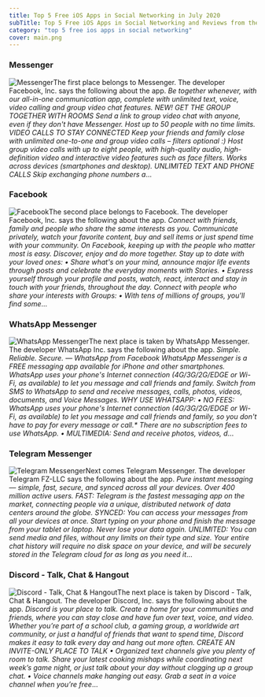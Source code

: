 ```yaml
---
title: Top 5 Free iOS Apps in Social Networking in July 2020
subTitle: Top 5 Free iOS Apps in Social Networking and Reviews from the AppStore in July 2020.
category: "top 5 free ios apps in social networking"
cover: main.png
---
```


### Messenger

![Messenger](https://is2-ssl.mzstatic.com/image/thumb/Purple124/v4/cf/13/45/cf1345b9-061a-3419-8c61-825a398cc7b6/AppIcon-0-1x_U007emarketing-0-7-0-0-85-220.png/100x100bb.png)The first place belongs to Messenger. The developer Facebook, Inc. says the following about the app. _Be together whenever, with our all-in-one communication app, complete with unlimited text, voice, video calling and group video chat features.  NEW! GET THE GROUP TOGETHER WITH ROOMS Send a link to group video chat with anyone, even if they don't have Messenger. Host up to 50 people with no time limits.  VIDEO CALLS TO STAY CONNECTED Keep your friends and family close with unlimited one-to-one and group video calls – filters optional :) Host group video calls with up to eight people, with high-quality audio, high-definition video and interactive video features such as face filters. Works across devices (smartphones and desktop).  UNLIMITED TEXT AND PHONE CALLS Skip exchanging phone numbers a_...

### Facebook

![Facebook](https://is4-ssl.mzstatic.com/image/thumb/Purple114/v4/94/2d/a3/942da36a-4dee-08d7-c54b-6fc0558c6c71/Icon-Production-0-0-1x_U007emarketing-0-0-0-7-0-0-sRGB-0-0-0-GLES2_U002c0-512MB-85-220-0-0.png/100x100bb.png)The second place belongs to Facebook. The developer Facebook, Inc. says the following about the app. _Connect with friends, family and people who share the same interests as you. Communicate privately, watch your favorite content, buy and sell items or just spend time with your community. On Facebook, keeping up with the people who matter most is easy. Discover, enjoy and do more together.    Stay up to date with your loved ones:   • Share what's on your mind, announce major life events through posts and celebrate the everyday moments with Stories.   • Express yourself through your profile and posts, watch, react, interact and stay in touch with your friends, throughout   the day.  Connect with people who share your interests with Groups:   • With tens of millions of groups, you'll find some_...

### WhatsApp Messenger

![WhatsApp Messenger](https://is4-ssl.mzstatic.com/image/thumb/Purple114/v4/c9/fd/8b/c9fd8be9-e9cc-2702-270a-7283eb3286d4/AppIcon-0-0-1x_U007emarketing-0-0-0-6-0-0-85-220.png/100x100bb.png)The next place is taken by WhatsApp Messenger. The developer WhatsApp Inc. says the following about the app. _Simple. Reliable. Secure. — WhatsApp from Facebook  WhatsApp Messenger is a FREE messaging app available for iPhone and other smartphones. WhatsApp uses your phone's Internet connection (4G/3G/2G/EDGE or Wi-Fi, as available) to let you message and call friends and family. Switch from SMS to WhatsApp to send and receive messages, calls, photos, videos, documents, and Voice Messages.  WHY USE WHATSAPP:  • NO FEES: WhatsApp uses your phone's Internet connection (4G/3G/2G/EDGE or Wi-Fi, as available) to let you message and call friends and family, so you don't have to pay for every message or call.* There are no subscription fees to use WhatsApp.  • MULTIMEDIA: Send and receive photos, videos, d_...

### Telegram Messenger

![Telegram Messenger](https://is4-ssl.mzstatic.com/image/thumb/Purple123/v4/b1/a2/32/b1a23230-83b5-b628-340b-eda9ba4baf82/AppIconLLC-0-0-1x_U007emarketing-0-0-0-7-0-0-85-220.png/100x100bb.png)Next comes Telegram Messenger. The developer Telegram FZ-LLC says the following about the app. _Pure instant messaging — simple, fast, secure, and synced across all your devices. Over 400 million active users.  FAST: Telegram is the fastest messaging app on the market, connecting people via a unique, distributed network of data centers around the globe.  SYNCED: You can access your messages from all your devices at once. Start typing on your phone and finish the message from your tablet or laptop. Never lose your data again.  UNLIMITED: You can send media and files, without any limits on their type and size. Your entire chat history will require no disk space on your device, and will be securely stored in the Telegram cloud for as long as you need it_...

### Discord - Talk, Chat & Hangout

![Discord - Talk, Chat & Hangout](https://is3-ssl.mzstatic.com/image/thumb/Purple114/v4/2b/56/91/2b56915b-5c13-e43e-7e05-381757f6f3cf/AppIcon-0-0-1x_U007emarketing-0-0-0-7-0-0-sRGB-0-0-0-GLES2_U002c0-512MB-85-220-0-0.png/100x100bb.png)The next place is taken by Discord - Talk, Chat & Hangout. The developer Discord, Inc. says the following about the app. _Discord is your place to talk. Create a home for your communities and friends, where you can stay close and have fun over text, voice, and video. Whether you’re part of a school club, a gaming group, a worldwide art community, or just a handful of friends that want to spend time, Discord makes it easy to talk every day and hang out more often.  CREATE AN INVITE-ONLY PLACE TO TALK •  Organized text channels give you plenty of room to talk. Share your latest cooking mishaps while coordinating next week’s game night, or just talk about your day without clogging up a group chat. •  Voice channels make hanging out easy. Grab a seat in a voice channel when you’re free_...

